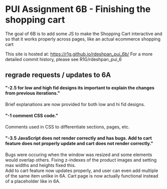 # PUI Assignment 6B - Finishing the shopping cart
The goal of 6B is to add some JS to make the Shopping Cart interactive and so that it works properly across pages, like an actual ecommerce shopping cart 

This site is hosted at: https://r1g.github.io/rdeshpan_pui_6b/
For a more detailed commit history, please see R1G/rdeshpan_pui_6

## regrade requests / updates to 6A ##

#### "-2.5 for low and high fid designs its important to explain the changes from previous iterations." ####  
Brief explanations are now provided for both low and hi fid designs. 

#### "-1 comment CSS code." #### 
Comments used in CSS to differentiate sections, pages, etc.  
  
#### "-3.5 JavaScript does not render correctly and has bugs. Add to cart feature does not properly update and cart does not render correctly." ####   
Bugs were occuring when the window was resized and some elements would overlap others. Fixing z-indexes of the product images and setting max widths and heights fixed this.   
Add to cart feature now updates properly, and user can even add multiple of the same item unlike in 6A. 
Cart page is now actually functional instead of a placeholder like in 6A.  


